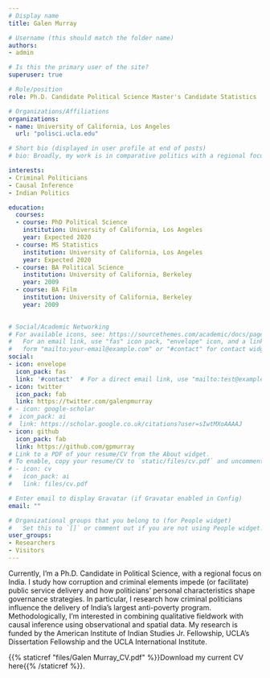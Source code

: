 ```yaml
---
# Display name
title: Galen Murray

# Username (this should match the folder name)
authors:
- admin

# Is this the primary user of the site?
superuser: true

# Role/position
role: Ph.D. Candidate Political Science Master's Candidate Statistics

# Organizations/Affiliations
organizations:
- name: University of California, Los Angeles
  url: "polisci.ucla.edu"

# Short bio (displayed in user profile at end of posts)
# bio: Broadly, my work is in comparative politics with a regional focus on India.

interests:
- Criminal Politicians
- Causal Inference
- Indian Politics

education:
  courses:
  - course: PhD Political Science
    institution: University of California, Los Angeles
    year: Expected 2020
  - course: MS Statistics
    institution: University of California, Los Angeles
    year: Expected 2020
  - course: BA Political Science
    institution: University of California, Berkeley
    year: 2009
  - course: BA Film
    institution: University of California, Berkeley
    year: 2009
    

# Social/Academic Networking
# For available icons, see: https://sourcethemes.com/academic/docs/page-builder/#icons
#   For an email link, use "fas" icon pack, "envelope" icon, and a link in the
#   form "mailto:your-email@example.com" or "#contact" for contact widget.
social:
- icon: envelope
  icon_pack: fas
  link: '#contact'  # For a direct email link, use "mailto:test@example.org".
- icon: twitter
  icon_pack: fab
  link: https://twitter.com/galenpmurray
# - icon: google-scholar
#  icon_pack: ai
#  link: https://scholar.google.co.uk/citations?user=sIwtMXoAAAAJ
- icon: github
  icon_pack: fab
  link: https://github.com/gpmurray
# Link to a PDF of your resume/CV from the About widget.
# To enable, copy your resume/CV to `static/files/cv.pdf` and uncomment the lines below.
# - icon: cv
#   icon_pack: ai
#   link: files/cv.pdf

# Enter email to display Gravatar (if Gravatar enabled in Config)
email: ""

# Organizational groups that you belong to (for People widget)
#   Set this to `[]` or comment out if you are not using People widget.
user_groups:
- Researchers
- Visitors
---
```


Currently, I’m a Ph.D. Candidate in Political Science, with a regional focus on India. I study how corruption and criminal elements impede (or facilitate) public service delivery and how politicians’ personal characteristics shape governance strategies. In particular, I research how criminal politicians influence the delivery of India’s largest anti-poverty program. Methodologically, I’m interested in combining qualitative fieldwork with causal inference using observational and spatial data. My research is funded by the American Institute of Indian Studies Jr. Fellowship, UCLA’s Dissertation Fellowship and the UCLA International Institute.

{{% staticref "files/Galen Murray_CV.pdf" %}}Download my current CV here{{% /staticref %}}.